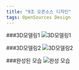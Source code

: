 ```yaml
---
title: "9조 오픈소스 디자인"
tags: OpenSources Design
---
```


###3D모델링1
![3D모델링1](https://hsreol.github.io/KakaoTalk_Photo_2017-12-01-16-17-41.jpeg)

###3D모델링2
![3D모델링2](https://hsreol.github.io/KakaoTalk_Photo_2017-12-03-15-55-22-1.jpeg)


###완성된 모습
![완성 모습](https://hsreol.github.io/KakaoTalk_2017-12-06-16-46-28_Photo_22.jpeg)
